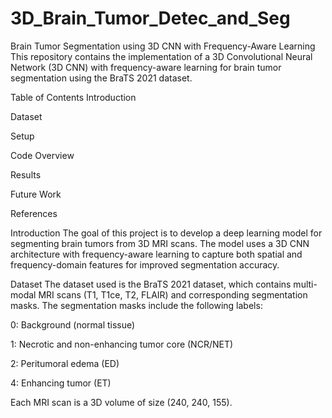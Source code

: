 # 3D_Brain_Tumor_Detec_and_Seg

Brain Tumor Segmentation using 3D CNN with Frequency-Aware Learning
This repository contains the implementation of a 3D Convolutional Neural Network (3D CNN) with frequency-aware learning for brain tumor segmentation using the BraTS 2021 dataset.

Table of Contents
Introduction

Dataset

Setup

Code Overview

Results

Future Work

References

Introduction
The goal of this project is to develop a deep learning model for segmenting brain tumors from 3D MRI scans. The model uses a 3D CNN architecture with frequency-aware learning to capture both spatial and frequency-domain features for improved segmentation accuracy.

Dataset
The dataset used is the BraTS 2021 dataset, which contains multi-modal MRI scans (T1, T1ce, T2, FLAIR) and corresponding segmentation masks. The segmentation masks include the following labels:

0: Background (normal tissue)

1: Necrotic and non-enhancing tumor core (NCR/NET)

2: Peritumoral edema (ED)

4: Enhancing tumor (ET)

Each MRI scan is a 3D volume of size (240, 240, 155).

